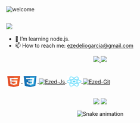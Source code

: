 <div align="center">
    
</div> 
<picture>
  <source media="(min-width:650px)" srcset="https://github.com/Ezedelio14/6.images/blob/main/welcome.png">
  <img src="https://github.com/Ezedelio14/6.images/blob/main/wolcomeMobile.png" alt="welcome" style="width:auto;">
</picture><br>

##

<img height="40px" src="https://github.com/Ezedelio14/6.images/blob/main/hi.gif"/><br>
- 🌱 I’m learning node.js.<br>
- 📫 How to reach me: ezedeliogarcia@gmail.com

<div align="center">
  <a href="https://github.com/ezedcode">
  <img height="155em" src="https://github-readme-stats.vercel.app/api?username=Ezedelio14&show_icons=true&theme=cobalt&include_all_commits=true&count_private=true"/>
  <img height="155em" src="https://github-readme-stats.vercel.app/api/top-langs/?username=Ezedelio14&layout=compact&langs_count=7&theme=cobalt"/>
</div> <br>
<div style="display: inline_block"><br>
  <img align="center" alt="Ezed-HTML" height="30" width="40" src="https://raw.githubusercontent.com/devicons/devicon/master/icons/html5/html5-original.svg">
  <img align="center" alt="Ezed-CSS" height="30" width="40" src="https://raw.githubusercontent.com/devicons/devicon/master/icons/css3/css3-original.svg">
  <img align="center" alt="Ezed-Js" height="30" width="40" src="https://cdn.jsdelivr.net/gh/devicons/devicon/icons/javascript/javascript-plain.svg"">
  <img align="center" alt="Ezed-React" height="30" width="40" src="https://raw.githubusercontent.com/devicons/devicon/master/icons/react/react-original.svg">
  <img align="center" alt="Ezed-Git" height="30" width="40" src="https://cdn.jsdelivr.net/gh/devicons/devicon/icons/git/git-original.svg" />
 </div>

##

<div align="center"> 
  <a href = "mailto:ezedeliogarcia@gmail.com"><img src="https://img.shields.io/badge/-Gmail-%23333?style=for-the-badge&logo=gmail&logoColor=white" target="_blank"></a>
  <a href="https://www.linkedin.com/in/ezed%C3%A9lio-garcia-61a9b622a/" target="_blank"><img src="https://img.shields.io/badge/-LinkedIn-%230077B5?style=for-the-badge&logo=linkedin&logoColor=white" target="_blank"></a> 
 
  ![Snake animation](https://github.com/Ezedelio14/Ezedelio14/blob/output/github-contribution-grid-snake.svg)
 
</div>
